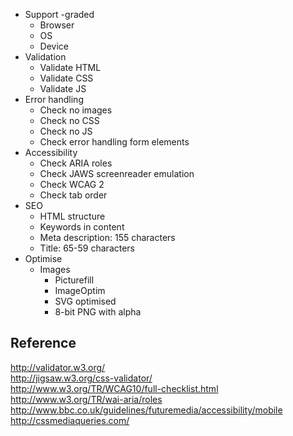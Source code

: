 * Support -graded
  * Browser
  * OS
  * Device
* Validation
  * Validate HTML 
  * Validate CSS 
  * Validate JS
* Error handling
  * Check no images
  * Check no CSS
  * Check no JS
  * Check error handling form elements  
* Accessibility
  * Check ARIA roles
  * Check JAWS screenreader emulation
  * Check WCAG 2
  * Check tab order
* SEO
  * HTML structure
  * Keywords in content
  * Meta description: 155 characters
  * Title: 65-59 characters
* Optimise
  * Images
    * Picturefill
    * ImageOptim
    * SVG optimised
    * 8-bit PNG with alpha

## Reference
http://validator.w3.org/  
http://jigsaw.w3.org/css-validator/  
http://www.w3.org/TR/WCAG10/full-checklist.html  
http://www.w3.org/TR/wai-aria/roles  
http://www.bbc.co.uk/guidelines/futuremedia/accessibility/mobile  
http://cssmediaqueries.com/
